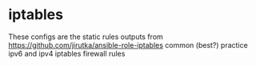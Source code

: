 # iptables
These configs are the static rules outputs from https://github.com/jirutka/ansible-role-iptables
common (best?) practice ipv6 and ipv4 iptables firewall rules
